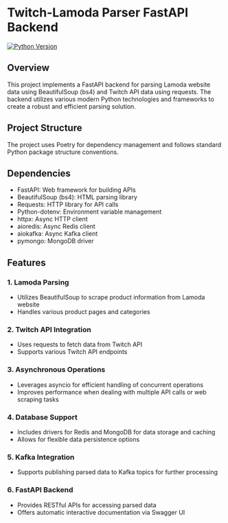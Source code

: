 # Twitch-Lamoda Parser FastAPI Backend

[![Python Version](https://img.shields.io/pypi/pyversions/fastapi)](https://pypi.org/project/fastapi)

## Overview

This project implements a FastAPI backend for parsing Lamoda website data using BeautifulSoup (bs4) and Twitch API data using requests. The backend utilizes various modern Python technologies and frameworks to create a robust and efficient parsing solution.

## Project Structure

The project uses Poetry for dependency management and follows standard Python package structure conventions.


## Dependencies

- FastAPI: Web framework for building APIs
- BeautifulSoup (bs4): HTML parsing library
- Requests: HTTP library for API calls
- Python-dotenv: Environment variable management
- httpx: Async HTTP client
- aioredis: Async Redis client
- aiokafka: Async Kafka client
- pymongo: MongoDB driver

## Features

### 1. Lamoda Parsing

- Utilizes BeautifulSoup to scrape product information from Lamoda website
- Handles various product pages and categories

### 2. Twitch API Integration

- Uses requests to fetch data from Twitch API
- Supports various Twitch API endpoints

### 3. Asynchronous Operations

- Leverages asyncio for efficient handling of concurrent operations
- Improves performance when dealing with multiple API calls or web scraping tasks

### 4. Database Support

- Includes drivers for Redis and MongoDB for data storage and caching
- Allows for flexible data persistence options

### 5. Kafka Integration

- Supports publishing parsed data to Kafka topics for further processing

### 6. FastAPI Backend

- Provides RESTful APIs for accessing parsed data
- Offers automatic interactive documentation via Swagger UI
